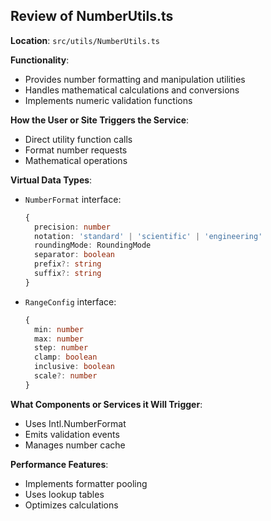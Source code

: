 ## Review of NumberUtils.ts

**Location**: `src/utils/NumberUtils.ts`

**Functionality**:
- Provides number formatting and manipulation utilities
- Handles mathematical calculations and conversions
- Implements numeric validation functions

**How the User or Site Triggers the Service**:
- Direct utility function calls
- Format number requests
- Mathematical operations

**Virtual Data Types**:
- `NumberFormat` interface:
  ```typescript
  {
    precision: number
    notation: 'standard' | 'scientific' | 'engineering'
    roundingMode: RoundingMode
    separator: boolean
    prefix?: string
    suffix?: string
  }
  ```
- `RangeConfig` interface:
  ```typescript
  {
    min: number
    max: number
    step: number
    clamp: boolean
    inclusive: boolean
    scale?: number
  }
  ```

**What Components or Services it Will Trigger**:
- Uses Intl.NumberFormat
- Emits validation events
- Manages number cache

**Performance Features**:
- Implements formatter pooling
- Uses lookup tables
- Optimizes calculations
